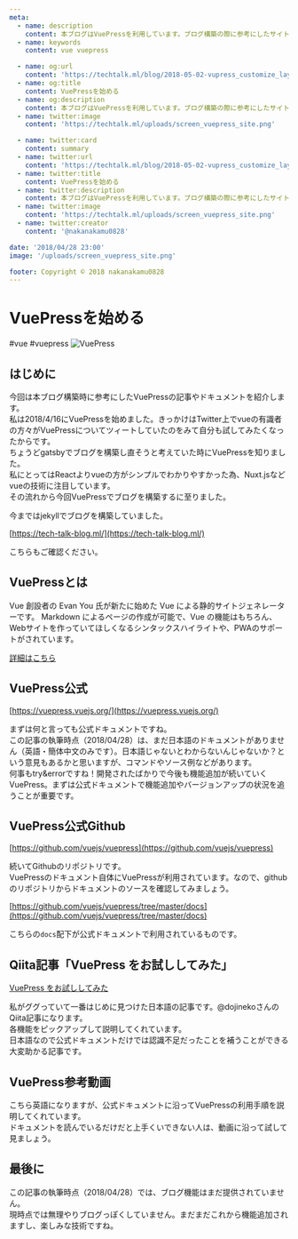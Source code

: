 ```yaml
---
meta:
  - name: description
    content: 本ブログはVuePressを利用しています。ブログ構築の際に参考にしたサイトなど参考文献としてまとめます
  - name: keywords
    content: vue vuepress

  - name: og:url
    content: 'https://techtalk.ml/blog/2018-05-02-vupress_customize_layout.html'
  - name: og:title
    content: VuePressを始める
  - name: og:description
    content: 本ブログはVuePressを利用しています。ブログ構築の際に参考にしたサイトなど参考文献としてまとめます
  - name: twitter:image
    content: 'https://techtalk.ml/uploads/screen_vuepress_site.png'

  - name: twitter:card
    content: summary
  - name: twitter:url
    content: 'https://techtalk.ml/blog/2018-05-02-vupress_customize_layout.html'
  - name: twitter:title
    content: VuePressを始める
  - name: twitter:description
    content: 本ブログはVuePressを利用しています。ブログ構築の際に参考にしたサイトなど参考文献としてまとめます
  - name: twitter:image
    content: 'https://techtalk.ml/uploads/screen_vuepress_site.png'
  - name: twitter:creator
    content: '@nakanakamu0828'

date: '2018/04/28 23:00'
image: '/uploads/screen_vuepress_site.png'

footer: Copyright © 2018 nakanakamu0828
---
```

# VuePressを始める
#vue #vuepress
![VuePress](/uploads/screen_vuepress_site.png)

## はじめに
今回は本ブログ構築時に参考にしたVuePressの記事やドキュメントを紹介します。  
私は2018/4/16にVuePressを始めました。きっかけはTwitter上でvueの有識者の方々がVuePressについてツィートしていたのをみて自分も試してみたくなったからです。  
ちょうどgatsbyでブログを構築し直そうと考えていた時にVuePressを知りました。  
私にとってはReactよりvueの方がシンプルでわかりやすかった為、Nuxt.jsなどvueの技術に注目しています。  
その流れから今回VuePressでブログを構築するに至りました。

今まではjekyllでブログを構築していました。

[https://tech-talk-blog.ml/](https://tech-talk-blog.ml/)

こちらもご確認ください。

## VuePressとは
Vue 創設者の Evan You 氏が新たに始めた Vue による静的サイトジェネレーターです。
Markdown によるページの作成が可能で、Vue の機能はもちろん、Webサイトを作っていてほしくなるシンタックスハイライトや、PWAのサポートがされています。

[詳細はこちら](https://vuepress.vuejs.org/guide/#introduction)


## VuePress公式
[https://vuepress.vuejs.org/](https://vuepress.vuejs.org/)

まずは何と言っても公式ドキュメントですね。  
この記事の執筆時点（2018/04/28）は、まだ日本語のドキュメントがありません（英語・簡体中文のみです）。日本語じゃないとわからないんじゃないか？という意見もあるかと思いますが、コマンドやソース例などがあります。  
何事もtry&errorですね！開発されたばかりで今後も機能追加が続いていくVuePress。まずは公式ドキュメントで機能追加やバージョンアップの状況を追うことが重要です。


## VuePress公式Github
[https://github.com/vuejs/vuepress](https://github.com/vuejs/vuepress)

続いてGithubのリポジトリです。  
VuePressのドキュメント自体にVuePressが利用されています。なので、githubのリポジトリからドキュメントのソースを確認してみましょう。  

[https://github.com/vuejs/vuepress/tree/master/docs](https://github.com/vuejs/vuepress/tree/master/docs)

こちらの`docs`配下が公式ドキュメントで利用されているものです。


## Qiita記事「VuePress をお試ししてみた」
[VuePress をお試ししてみた](https://qiita.com/dojineko/items/aae7e6d13479e08d49fd)

私がググっていて一番はじめに見つけた日本語の記事です。@dojinekoさんのQiita記事になります。  
各機能をピックアップして説明してくれています。  
日本語なので公式ドキュメントだけでは認識不足だったことを補うことができる大変助かる記事です。


## VuePress参考動画  
<YoutubeEmbed videoId="XoReHBlSXqI"></YoutubeEmbed>

こちら英語になりますが、公式ドキュメントに沿ってVuePressの利用手順を説明してくれています。  
ドキュメントを読んでいるだけだと上手くいできない人は、動画に沿って試して見ましょう。


## 最後に
この記事の執筆時点（2018/04/28）では、ブログ機能はまだ提供されていません。  
現時点では無理やりブログっぽくしていません。まだまだこれから機能追加されますし、楽しみな技術ですね。  